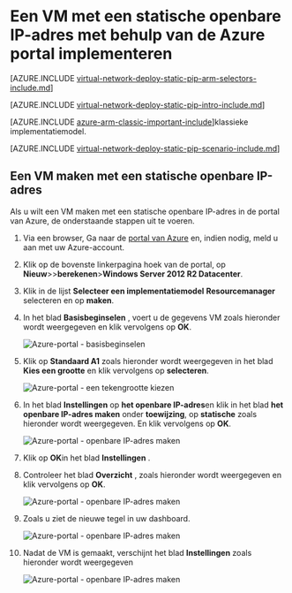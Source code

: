 <properties 
   pageTitle="Een VM met een statische openbare IP-adres met behulp van de Azure portal in resourcemanager implementeren | Microsoft Azure"
   description="Informatie over het implementeren van VMs met een statische openbare IP-adres met behulp van de portal van de zure in resourcemanager"
   services="virtual-network"
   documentationCenter="na"
   authors="jimdial"
   manager="carmonm"
   editor=""
   tags="azure-resource-manager"
/>
<tags  
   ms.service="virtual-network"
   ms.devlang="na"
   ms.topic="article"
   ms.tgt_pltfrm="na"
   ms.workload="infrastructure-services"
   ms.date="02/04/2016"
   ms.author="jdial" />

# <a name="deploy-a-vm-with-a-static-public-ip-using-the-azure-portal"></a>Een VM met een statische openbare IP-adres met behulp van de Azure portal implementeren

[AZURE.INCLUDE [virtual-network-deploy-static-pip-arm-selectors-include.md](../../includes/virtual-network-deploy-static-pip-arm-selectors-include.md)]

[AZURE.INCLUDE [virtual-network-deploy-static-pip-intro-include.md](../../includes/virtual-network-deploy-static-pip-intro-include.md)]

[AZURE.INCLUDE [azure-arm-classic-important-include](../../includes/learn-about-deployment-models-rm-include.md)]klassieke implementatiemodel.

[AZURE.INCLUDE [virtual-network-deploy-static-pip-scenario-include.md](../../includes/virtual-network-deploy-static-pip-scenario-include.md)]

## <a name="create-a-vm-with-a-static-public-ip"></a>Een VM maken met een statische openbare IP-adres 

Als u wilt een VM maken met een statische openbare IP-adres in de portal van Azure, de onderstaande stappen uit te voeren.

1. Via een browser, Ga naar de [portal van Azure](https://portal.azure.com) en, indien nodig, meld u aan met uw Azure-account.
2. Klik op de bovenste linkerpagina hoek van de portal, op **Nieuw**>>**berekenen**>**Windows Server 2012 R2 Datacenter**.
3. Klik in de lijst **Selecteer een implementatiemodel** **Resourcemanager** selecteren en op **maken**.
4. In het blad **Basisbeginselen** , voert u de gegevens VM zoals hieronder wordt weergegeven en klik vervolgens op **OK**.

    ![Azure-portal - basisbeginselen](./media/virtual-network-deploy-static-pip-arm-portal/figure1.png)

5. Klik op **Standaard A1** zoals hieronder wordt weergegeven in het blad **Kies een grootte** en klik vervolgens op **selecteren**.

    ![Azure-portal - een tekengrootte kiezen](./media/virtual-network-deploy-static-pip-arm-portal/figure2.png)

6. In het blad **Instellingen** op **het openbare IP-adres**en klik in het blad **het openbare IP-adres maken** onder **toewijzing**, op **statische** zoals hieronder wordt weergegeven. En klik vervolgens op **OK**.

    ![Azure-portal - openbare IP-adres maken](./media/virtual-network-deploy-static-pip-arm-portal/figure3.png)

7. Klik op **OK**in het blad **Instellingen** .
8. Controleer het blad **Overzicht** , zoals hieronder wordt weergegeven en klik vervolgens op **OK**.

    ![Azure-portal - openbare IP-adres maken](./media/virtual-network-deploy-static-pip-arm-portal/figure4.png)

9. Zoals u ziet de nieuwe tegel in uw dashboard.

    ![Azure-portal - openbare IP-adres maken](./media/virtual-network-deploy-static-pip-arm-portal/figure5.png)

10. Nadat de VM is gemaakt, verschijnt het blad **Instellingen** zoals hieronder wordt weergegeven

    ![Azure-portal - openbare IP-adres maken](./media/virtual-network-deploy-static-pip-arm-portal/figure6.png)
